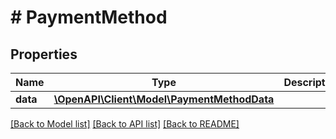 # # PaymentMethod

## Properties

Name | Type | Description | Notes
------------ | ------------- | ------------- | -------------
**data** | [**\OpenAPI\Client\Model\PaymentMethodData**](PaymentMethodData.md) |  |

[[Back to Model list]](../../README.md#models) [[Back to API list]](../../README.md#endpoints) [[Back to README]](../../README.md)
